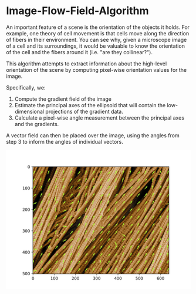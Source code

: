 # Image-Flow-Field-Algorithm
An important feature of a scene is the orientation of the objects it holds. For example, one theory of cell movement is that cells move along the direction of fibers in their environment. You can see why, given a microscope image of a cell and its surroundings, it would be valuable to know the orientation of the cell and the fibers around it (i.e. "are they collinear?").

This algorithm attempts to extract information about the high-level orientation of the scene by computing pixel-wise orientation values for the image.

Specifically, we:

1. Compute the gradient field of the image
2. Estimate the principal axes of the ellipsoid that will contain the low-dimensional projections of the gradient data.
3. Calculate a pixel-wise angle measurement between the principal axes and the gradients. 

A vector field can then be placed over the image, using the angles from step 3 to inform the angles of individual vectors.

!["A collagen network and it's direction field"](/test/results/collagen_field_output.png)
